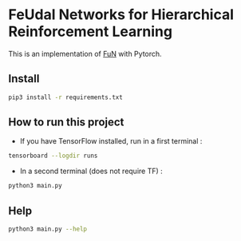 # FeUdal Networks for Hierarchical Reinforcement Learning

This is an implementation of [FuN](https://arxiv.org/abs/1703.01161) with Pytorch.

## Install

```bash
pip3 install -r requirements.txt
```

## How to run this project

*  If you have TensorFlow installed, run in a first terminal :

```bash
tensorboard --logdir runs
```

*  In a second terminal (does not require TF) :

```bash
python3 main.py
```

## Help

```bash
python3 main.py --help
```
